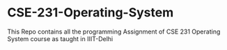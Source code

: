 # CSE-231-Operating-System
This Repo contains all the programming Assignment of CSE 231 Operating System course as taught in IIIT-Delhi
